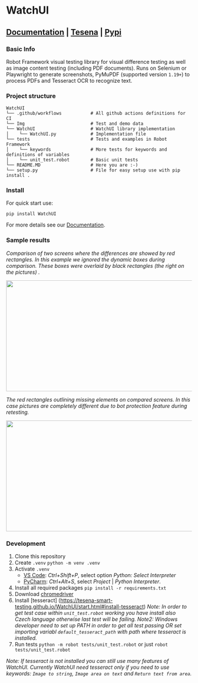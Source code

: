 # WatchUI

## [Documentation](https://tesena-smart-testing.github.io/WatchUI/) | [Tesena](https://www.tesena.com/) | [Pypi](https://pypi.org/project/WatchUI/)

### Basic Info

Robot Framework visual testing library for visual difference testing as well as image content testing (including PDF documents).
Runs on Selenium or Playwright to generate screenshots, PyMuPDF (supported version `1.19+`) to process PDFs and Tesseract OCR to recognize text.

### Project structure

```
WatchUI
└── .github/workflows           # All github actions definitions for CI
└── Img                         # Test and demo data
└── WatchUI                     # WatchUI library implementation
│    └── WatchUI.py             # Implementation file
└── tests                       # Tests and examples in Robot Framework
│    └── keywords               # More tests for keywords and definitions of variables
│    └── unit_test.robot        # Basic unit tests
└── README.MD                   # Here you are :-)
└── setup.py                    # File for easy setup use with pip install .
```

### Install

For quick start use:

```
pip install WatchUI
```

For more details see our [Documentation](https://tesena-smart-testing.github.io/WatchUI/).

### Sample results

_Comparison of two screens where the differences are showed by red rectangles. In this example we ignored the dynamic boxes during comparison. These boxes were overlaid by black rectangles (the right on the pictures) ._

<img src="https://raw.githubusercontent.com/Tesena-smart-testing/WatchUI/master/Img/logscreen.png" width="850" height="300">

_The red rectangles outlining missing elements on compared screens. In this case pictures are completely different due to bot protection feature during retesting._

<img src="https://raw.githubusercontent.com/Tesena-smart-testing/WatchUI/master/Img/img_inlog.png" width="850" height="300">

### Development

1. Clone this repository
2. Create `.venv` `python -m venv .venv`
3. Activate `.venv`
   - [VS Code](https://code.visualstudio.com/docs/python/environments#_select-and-activate-an-environment): _Ctrl+Shift+P_, select option _Python: Select Interpreter_
   - [PyCharm](https://www.jetbrains.com/help/pycharm/configuring-python-interpreter.html#interpreter): _Ctrl+Alt+S_, select _Project <project name>_ | _Python Interpreter_.
4. Install all required packages `pip install -r requirements.txt`
5. Download [chromedriver](https://sites.google.com/a/chromium.org/chromedriver/home)
6. Install [tesseract] (https://tesena-smart-testing.github.io/WatchUI/start.html#install-tesseract)
   _Note: In order to get test case within `unit_test.robot` working you have install also Czech language otherwise last test will be failing._
   _Note2: Windows developer need to set up PATH in order to get all test passing OR set importing variabl `default_tesseract_path` with path where tesseract is installed._
7. Run tests `python -m robot tests/unit_test.robot` or just `robot tests/unit_test.robot`

_Note: If tesseract is not installed you can still use many features of WatchUI. Currently WatchUI need tesseract only if you need to use keywords: `Image to string`, `Image area on text` and `Return text from area`._
